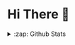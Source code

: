 # Hi There 👋

<details>
    <summary>:zap: Github Stats</summary>

    <!-- [![Ernesto's Wakatime Stats](htt[s://github-readme-stats-git-master-ernestohofs-projects.vercel.app/api/wakatime?username=ErnestoHof&theme=dracula&layout=compact&hide_border=true)](https://wakatime.com/@ErnestoHof) -->
    
</details>

<!--
**ErnestoHof/ErnestoHof** is a ✨ _special_ ✨ repository because its `README.md` (this file) appears on your GitHub profile.

Here are some ideas to get you started:

- 🔭 I’m currently working on ...
- 🌱 I’m currently learning ...
- 👯 I’m looking to collaborate on ...
- 🤔 I’m looking for help with ...
- 💬 Ask me about ...
- 📫 How to reach me: ...
- 😄 Pronouns: ...
- ⚡ Fun fact: ...
-->
